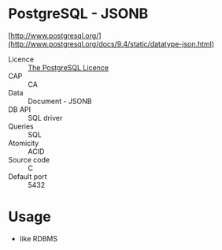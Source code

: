 # PostgreSQL - JSONB
[http://www.postgresql.org/](http://www.postgresql.org/docs/9.4/static/datatype-json.html)

<dl>
    <dt>Licence</dt>
    <dd><a href="http://opensource.org/licenses/postgresql">The PostgreSQL Licence</a></dd>
    <dt>CAP<dt>
    <dd>CA</dd>
    <dt>Data</dt>
    <dd>Document - JSONB</dd>
    <dt>DB API</dt>
    <dd>SQL driver</dd>
    <dt>Queries<dt>
    <dd>SQL</dd>
    <dt>Atomicity</dt>
    <dd>ACID</dd>
    <dt>Source code</dt>
    <dd>C</dd>
    <dt>Default port</dt>
    <dd>5432</dd>
</dl>

# Usage

* like RDBMS